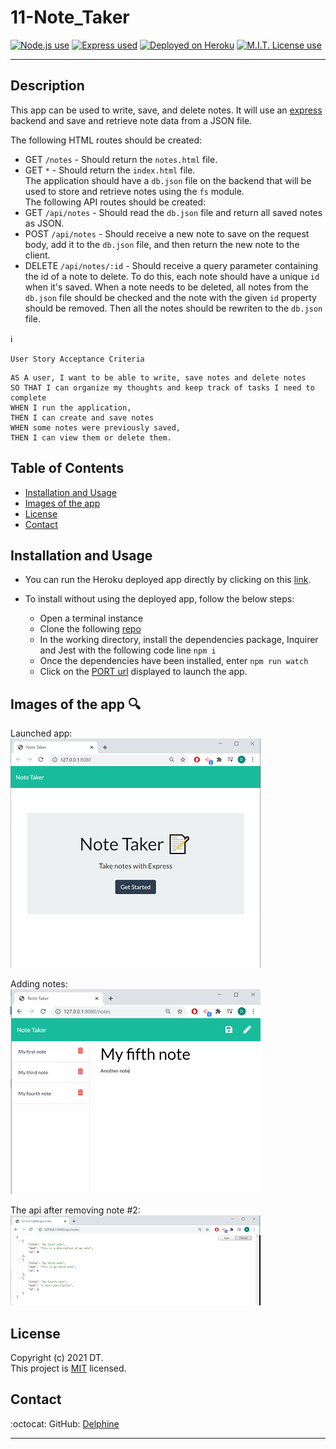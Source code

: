 # 11-Note_Taker

 <a href="https://img.shields.io/badge/node-v12.19.0-orange?style=plastic"><img alt="Node.js use" src="https://img.shields.io/badge/node-v12.19.0-orange?style=plastic"/></a>
<a href="https://img.shields.io/badge/express-v4.16.4-blue?style=plastic"><img alt="Express used" src="https://img.shields.io/badge/express-v4.16.4-blue?style=plastic"/></a>
<a href="https://img.shields.io/badge/heroku-v7.47.11-yellow?style=plastic"><img alt="Deployed on Heroku" src="https://img.shields.io/badge/heroku-v7.47.11-yellow?style=plastic"/></a>
 <a href="https://img.shields.io/badge/License-MIT-brightgreen?style=plastic"><img alt="M.I.T. License use" src="https://img.shields.io/badge/License-MIT-brightgreen?style=plastic"/></a>  

---

## Description
This app can be used to write, save, and delete notes. It will use an [express](https://www.npmjs.com/package/express) backend and save and retrieve note data from a JSON file.  

The following HTML routes should be created:  
  * GET `/notes` - Should return the `notes.html` file.  
  * GET `*` - Should return the `index.html` file.  
The application should have a `db.json` file on the backend that will be used to store and retrieve notes using the `fs` module.  
The following API routes should be created:  
  * GET `/api/notes` - Should read the `db.json` file and return all saved notes as JSON.  
  * POST `/api/notes` - Should receive a new note to save on the request body, add it to the `db.json` file, and then return the new note to the client.  
  * DELETE `/api/notes/:id` - Should receive a query parameter containing the id of a note to delete. To do this, each note should have a unique `id` when it's saved. When a note needs to be deleted, all notes from the `db.json` file should be checked and the note with the given `id` property should be removed. Then all the notes should be rewriten to the `db.json` file.  


:information_source:  

```
User Story Acceptance Criteria
```
```
AS A user, I want to be able to write, save notes and delete notes
SO THAT I can organize my thoughts and keep track of tasks I need to complete  
WHEN I run the application,
THEN I can create and save notes
WHEN some notes were previously saved, 
THEN I can view them or delete them.

```


## Table of Contents  

* [Installation and Usage](#Installation-and-Usage)  
* [Images of the app](#Images-of-the-app-) 
* [License](#License)  
* [Contact](#Contact) 


## Installation and Usage  

- You can run the Heroku deployed app directly by clicking on this [link](). 


- To install without using the deployed app, follow the below steps: 
  - Open a terminal instance  
  - Clone the following [repo](https://github.com/Delph-Sunny/11-Note_Taker)  
  - In the working directory, install the dependencies package, Inquirer and Jest with the following code line `npm i`  
  - Once the dependencies have been installed, enter `npm run watch`  
  - Click on the [PORT url](http://127.0.0.1:8080) displayed to launch the app.
  

## Images of the app :mag:  
Launched app:  
![Note_Taker1](./images/Snippet1.PNG)  

Adding notes:  
![Note_Taker2](./images/Snippet2.PNG)

The api after removing note #2:  
![Note_Taker3](./images/Snippet3.PNG)  

## License  

Copyright (c) 2021 DT.  
This project is [MIT](https://choosealicense.com/licenses/mit) licensed.

## Contact  

:octocat:  GitHub: [Delphine](https://github.com/Delph-Sunny)  


---